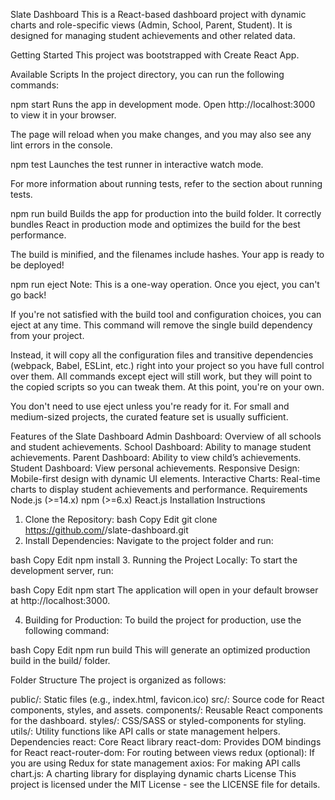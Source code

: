 Slate Dashboard
This is a React-based dashboard project with dynamic charts and role-specific views (Admin, School, Parent, Student). It is designed for managing student achievements and other related data.

Getting Started
This project was bootstrapped with Create React App.

Available Scripts
In the project directory, you can run the following commands:

npm start
Runs the app in development mode. Open http://localhost:3000 to view it in your browser.

The page will reload when you make changes, and you may also see any lint errors in the console.

npm test
Launches the test runner in interactive watch mode.

For more information about running tests, refer to the section about running tests.

npm run build
Builds the app for production into the build folder. It correctly bundles React in production mode and optimizes the build for the best performance.

The build is minified, and the filenames include hashes. Your app is ready to be deployed!

npm run eject
Note: This is a one-way operation. Once you eject, you can't go back!

If you're not satisfied with the build tool and configuration choices, you can eject at any time. This command will remove the single build dependency from your project.

Instead, it will copy all the configuration files and transitive dependencies (webpack, Babel, ESLint, etc.) right into your project so you have full control over them. All commands except eject will still work, but they will point to the copied scripts so you can tweak them. At this point, you're on your own.

You don't need to use eject unless you're ready for it. For small and medium-sized projects, the curated feature set is usually sufficient.

Features of the Slate Dashboard
Admin Dashboard: Overview of all schools and student achievements.
School Dashboard: Ability to manage student achievements.
Parent Dashboard: Ability to view child’s achievements.
Student Dashboard: View personal achievements.
Responsive Design: Mobile-first design with dynamic UI elements.
Interactive Charts: Real-time charts to display student achievements and performance.
Requirements
Node.js (>=14.x)
npm (>=6.x)
React.js
Installation Instructions
1. Clone the Repository:
bash
Copy
Edit
git clone https://github.com/<your-username>/slate-dashboard.git
2. Install Dependencies:
Navigate to the project folder and run:

bash
Copy
Edit
npm install
3. Running the Project Locally:
To start the development server, run:

bash
Copy
Edit
npm start
The application will open in your default browser at http://localhost:3000.

4. Building for Production:
To build the project for production, use the following command:

bash
Copy
Edit
npm run build
This will generate an optimized production build in the build/ folder.

Folder Structure
The project is organized as follows:

public/: Static files (e.g., index.html, favicon.ico)
src/: Source code for React components, styles, and assets.
components/: Reusable React components for the dashboard.
styles/: CSS/SASS or styled-components for styling.
utils/: Utility functions like API calls or state management helpers.
Dependencies
react: Core React library
react-dom: Provides DOM bindings for React
react-router-dom: For routing between views
redux (optional): If you are using Redux for state management
axios: For making API calls
chart.js: A charting library for displaying dynamic charts
License
This project is licensed under the MIT License - see the LICENSE file for details.

